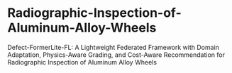 # Radiographic-Inspection-of-Aluminum-Alloy-Wheels
Defect-FormerLite-FL: A Lightweight Federated Framework with Domain Adaptation, Physics-Aware Grading, and Cost-Aware Recommendation for Radiographic Inspection of Aluminum Alloy Wheels
